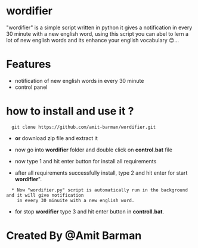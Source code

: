 # wordifier

"wordifier" is a simple script written in python it gives a notification in every 30 minute with a new english word,
using this script you can abel to lern a lot of new english words and its enhance your english vocabulary 😊...

# Features

- notification of new english words in every 30 minute
- control panel

# how to install and use it ?

 ```
   git clone https://github.com/amit-barman/wordifier.git
 ```
 - <b>or</b> download zip file and extract it

 - now go into <b>wordifier</b> folder and double click on <b>control.bat</b> file
 - now type 1 and hit enter button for install all requirements
 - after all requirements successfully install, type 2 and hit enter for start <b>wordifier</b>".
 ```
   * Now "wordifier.py" script is automatically run in the background and it will give notification
     in every 30 minuite with a new english word.
 ```
 - for stop <b>wordifier</b> type 3 and hit enter button in <b>controll.bat</b>.

# Created By @Amit Barman
